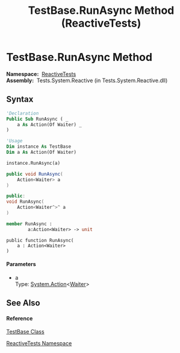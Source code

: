 ﻿---
title: TestBase.RunAsync Method  (ReactiveTests)
TOCTitle: RunAsync Method
ms:assetid: M:ReactiveTests.TestBase.RunAsync(System.Action{ReactiveTests.Waiter})
ms:mtpsurl: https://msdn.microsoft.com/en-us/library/reactivetests.testbase.runasync(v=VS.103)
ms:contentKeyID: 36619843
ms.date: 06/28/2011
mtps_version: v=VS.103
f1_keywords:
- ReactiveTests.TestBase.RunAsync
dev_langs:
- CSharp
- JScript
- VB
- FSharp
- c++
---

# TestBase.RunAsync Method

**Namespace:**  [ReactiveTests](hh303221\(v=vs.103\).md)  
**Assembly:**  Tests.System.Reactive (in Tests.System.Reactive.dll)

## Syntax

``` vb
'Declaration
Public Sub RunAsync ( _
    a As Action(Of Waiter) _
)
```

``` vb
'Usage
Dim instance As TestBase
Dim a As Action(Of Waiter)

instance.RunAsync(a)
```

``` csharp
public void RunAsync(
    Action<Waiter> a
)
```

``` c++
public:
void RunAsync(
    Action<Waiter^>^ a
)
```

``` fsharp
member RunAsync : 
        a:Action<Waiter> -> unit 
```

``` jscript
public function RunAsync(
    a : Action<Waiter>
)
```

#### Parameters

  - a  
    Type: [System.Action](https://msdn.microsoft.com/en-us/library/018hxwa8)\<[Waiter](hh303294\(v=vs.103\).md)\>  

## See Also

#### Reference

[TestBase Class](hh303820\(v=vs.103\).md)

[ReactiveTests Namespace](hh303221\(v=vs.103\).md)


